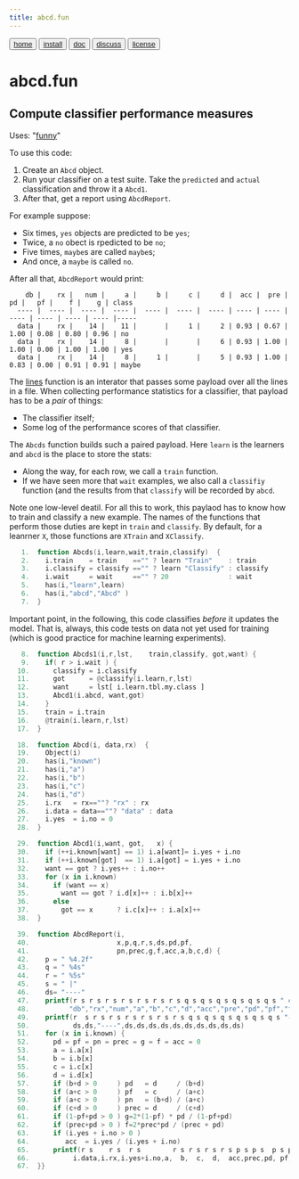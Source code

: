 ```yaml
---
title: abcd.fun
---
```


<button class="button button1"><a href="/fun/index">home</a></button>   <button class="button button2"><a href="/fun/INSTALL">install</a></button>   <button class="button button1"><a href="/fun/ABOUT">doc</a></button>   <button class="button button2"><a href="http://github.com/timm/fun/issues">discuss</a></button>    <button class="button button1"><a href="/fun/LICENSE">license</a></button> <br>



# abcd.fun
## Compute classifier  performance measures


Uses:  "[funny](funny)"<br>

To use this code:

1. Create an `Abcd` object.
2. Run your classifier on a test suite. Take the `predicted` and `actual` classification and throw it a `Abcd1`.
3. After that, get  a report using `AbcdReport`.

For example suppose:

- Six times, `yes` objects are predicted to be `yes`;
- Twice, a `no` obect is rpedicted to be `no`;
- Five times, `maybe`s are called `maybe`s;
- And once, a `maybe` is called `no`.

After all that,  `AbcdReport` would print:

```
    db |    rx |   num |     a |     b |     c |     d |  acc |  pre |   pd |   pf |    f |    g | class
  ---- |  ---- |  ---- |  ---- |  ---- |  ---- |  ---- | ---- | ---- | ---- | ---- | ---- | ---- |-----
  data |    rx |    14 |    11 |       |     1 |     2 | 0.93 | 0.67 | 1.00 | 0.08 | 0.80 | 0.96 | no
  data |    rx |    14 |     8 |       |       |     6 | 0.93 | 1.00 | 1.00 | 0.00 | 1.00 | 1.00 | yes
  data |    rx |    14 |     8 |     1 |       |     5 | 0.93 | 1.00 | 0.83 | 0.00 | 0.91 | 0.91 | maybe
```

The [lines](funny.fun#lines) function is an interator
that passes some payload over all the lines in a file.
When collecting performance statistics for a classifier,
that payload has to be a _pair_ of things:

- The classifier itself;
- Some log of the performance scores of that classifier.

The `Abcds` function builds such a paired payload. Here
`learn` is the learners and `abcd` is the place to store the stats:


- Along the way, for each row, we call a `train` function.
- If we have seen more that `wait` examples, we also call a
  `classifiy` function (and the results from that `classify`
  will be recorded by `abcd`.

Note one low-level deatil. For all this to work, this paylaod
has to know how to train and classify a new example.
The names of the functions that perform those duties are kept
in `train` and `classify`. By default, for a leanrner `X`,
those functions are `XTrain` and `XClassify`.

```awk
   1.  function Abcds(i,learn,wait,train,classify)  {
   2.    i.train    = train    =="" ? learn "Train"    : train
   3.    i.classify = classify =="" ? learn "Classify" : classify
   4.    i.wait     = wait     =="" ? 20               : wait
   5.    has(i,"learn",learn)
   6.    has(i,"abcd","Abcd" )
   7.  }
```

Important point, in the following, this code classifies _before_
it updates the model. That is, always, this code tests
on data not yet used for training (which is good practice
for machine learning experiments).

```awk
   8.  function Abcds1(i,r,lst,    train,classify, got,want) {
   9.    if( r > i.wait ) {
  10.      classify = i.classify
  11.      got      = @classify(i.learn,r,lst)
  12.      want     = lst[ i.learn.tbl.my.class ]
  13.      Abcd1(i.abcd, want,got) 
  14.    }
  15.    train = i.train
  16.    @train(i.learn,r,lst)
  17.  }
```

```awk
  18.  function Abcd(i, data,rx)  {
  19.    Object(i)
  20.    has(i,"known")
  21.    has(i,"a")
  22.    has(i,"b")
  23.    has(i,"c")
  24.    has(i,"d")
  25.    i.rx   = rx==""? "rx" : rx
  26.    i.data = data==""? "data" : data
  27.    i.yes  = i.no = 0
  28.  }
```

```awk
  29.  function Abcd1(i,want, got,   x) {
  30.    if (++i.known[want] == 1) i.a[want]= i.yes + i.no 
  31.    if (++i.known[got]  == 1) i.a[got] = i.yes + i.no 
  32.    want == got ? i.yes++ : i.no++ 
  33.    for (x in i.known) 
  34.      if (want == x) 
  35.        want == got ? i.d[x]++ : i.b[x]++
  36.      else 
  37.        got == x      ? i.c[x]++ : i.a[x]++
  38.  }
```

```awk
  39.  function AbcdReport(i,   
  40.                      x,p,q,r,s,ds,pd,pf,
  41.                      pn,prec,g,f,acc,a,b,c,d) {
  42.    p = " %4.2f"
  43.    q = " %4s"
  44.    r = " %5s"
  45.    s = " |"
  46.    ds= "----"
  47.    printf(r s r s r s r s r s r s r s q s q s q s q s q s q s " class\n",
  48.          "db","rx","num","a","b","c","d","acc","pre","pd","pf","f","g")
  49.    printf(r  s r s r s r s r s r s r s q s q s q s q s q s q s "-----\n",
  50.           ds,ds,"----",ds,ds,ds,ds,ds,ds,ds,ds,ds,ds)
  51.    for (x in i.known) {
  52.      pd = pf = pn = prec = g = f = acc = 0
  53.      a = i.a[x]
  54.      b = i.b[x]
  55.      c = i.c[x]
  56.      d = i.d[x]
  57.      if (b+d > 0     ) pd   = d     / (b+d) 
  58.      if (a+c > 0     ) pf   = c     / (a+c) 
  59.      if (a+c > 0     ) pn   = (b+d) / (a+c) 
  60.      if (c+d > 0     ) prec = d     / (c+d) 
  61.      if (1-pf+pd > 0 ) g=2*(1-pf) * pd / (1-pf+pd) 
  62.      if (prec+pd > 0 ) f=2*prec*pd / (prec + pd)   
  63.      if (i.yes + i.no > 0 ) 
  64.         acc  = i.yes / (i.yes + i.no) 
  65.      printf(r s    r s  r s        r s r s r s r s p s p s  p s p s p s p s  " %s\n",
  66.           i.data,i.rx,i.yes+i.no,a,  b,  c,  d,  acc,prec,pd, pf, f,  g,  x)
  67.  }}
```


